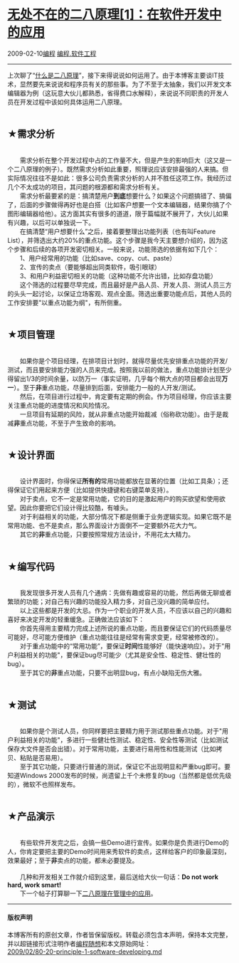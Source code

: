 <!DOCTYPE html>
<html xmlns="http://www.w3.org/1999/xhtml" xml:lang="zh-CN">
<head>
<meta http-equiv="Content-Type" content="text/html; charset=utf-8" />
<meta name="generator" content="Python script by program.think@gmail.com" />
<meta name="provider" content="program-think.blogspot.com" />
<link type="text/css" rel="stylesheet" href="../../css/program-think.css" />
<title>无处不在的二八原理[1]：在软件开发中的应用 - 编程随想的博客</title>
</head>
<body>
<div id="main" style="width:100%;">
<h1><a href="../../index.md" title="回到首页">无处不在的二八原理[1]：在软件开发中的应用</a></h1>
<div class="post-info"><span class="date-header">2009-02-10</span><a href="../../tags/E7BC96E7A88B.md" class="tag">编程</a> <a href="../../tags/E7BC96E7A88B.E8BDAFE4BBB6E5B7A5E7A88B.md" class="tag">编程.软件工程</a> </div>
<hr>
<div class="post">
上次聊了“<a href="../../2009/02/80-20-principle-0-overview.md">什么是二八原理</a>”，接下来得说说如何运用了。由于本博客主要谈IT技术，显然要先来说说和程序员有关的那些事。为了不至于太抽象，我们以开发文本编辑器为例（这玩意大伙儿都熟悉，省得费口水解释），来说说不同职责的开发人员在开发过程中该如何具体运用二八原理。<!--program-think--><br /><br /><h2>★需求分析</h2><br />　　需求分析在整个开发过程中占的工作量不大，但是产生的影响巨大（这又是一个二八原理的例子）。既然需求分析如此重要，照理说应该安排最强的人来搞。但实际情况往往不是如此：很多公司负责需求分析的人并不胜任这项工作。我经历过几个不太成功的项目，其问题的根源都和需求分析有关。<br />　　需求分析最要紧的是：搞清楚用户<b>到底</b>想要什么？如果这个问题搞错了、搞偏了，后面的步骤做得再好也是白搭（比如客户想要一个文本编辑器，结果你搞了个图形编辑器给他）。这方面其实有很多的道道，限于篇幅就不展开了，大伙儿如果有兴趣，以后可以单独说一下。<br />　　在搞清楚“用户想要什么”之后，接着要整理出功能列表（也有叫Feature List），并筛选出大约20%的重点功能。这个步骤是我今天主要想介绍的，因为这个步骤和后续的各项开发密切相关。一般来说，功能筛选的依据有如下几个：<br />　　1、用户经常用的功能（比如save、copy、cut、paste）<br />　　2、宣传的卖点（要能够超出同类软件，吸引眼球）<br />　　3、和用户利益密切相关的功能（这种功能不允许出错，比如存盘功能）<br />　　这个筛选的过程要尽早完成，而且最好是产品人员、开发人员、测试人员三方的头头一起讨论，以保证立场客观、观点全面。筛选出重要功能点后，其他人员的工作安排要"以重点功能为纲"，有所侧重。<br /><br /><h2>★项目管理</h2><br />　　如果你是个项目经理，在排项目计划时，就得尽量优先安排重点功能的开发/测试，而且要安排能力强的人员来完成。按照我以前的做法，重点功能排计划至少得留出1/3的时间余量，以防万一（事实证明，几乎每个稍大点的项目都会出现<b>万一</b>）。至于<b>非</b>重点功能，尽量排到后面，安排能力一般的人开发/测试。<br />　　然后，在项目进行过程中，肯定要有定期的例会。作为项目经理，你应该主要关注重点功能的进度情况和风险情况。<br />　　一旦项目有延期的风险，就从非重点功能开始裁减（俗称砍功能）。由于是裁减<b>非</b>重点功能，不至于产生致命的影响。<br /><br /><h2>★设计界面</h2><br />　　设计界面时，你得保证<b>所有的</b>常用功能都放在显著的位置（比如工具条）；还得保证它们用起来方便（比如提供快捷键和右键菜单支持）。<br />　　对于卖点，它不一定是常用功能，它的目的是激起用户的购买欲望和使用欲望。因此你要把它们设计得比较酷，有噱头。<br />　　对于利益相关的功能，大部分情况下都是侧重于业务逻辑实现。如果它既不是常用功能、也不是卖点，那么界面设计方面倒不一定要额外花大力气。<br />　　其它的<b>非</b>重点功能，只要按照常规方法设计，不用花太大精力。<br /><br /><h2>★编写代码</h2><br />　　我发现很多开发人员有几个通病：先做有趣或容易的功能，然后再做无聊或者繁琐的功能；对自己有兴趣的功能投入精力多，对自己没兴趣的简单应付。<br />　　以上这些都是开发的大忌。作为一个职业的开发人员，不应该以自己的兴趣和喜好来决定开发的轻重缓急。正确做法应该如下：<br />　　你首先得用主要精力完成上述所说的重点功能，而且要保证它们的代码质量尽可能好，尽可能方便维护（重点功能往往是经常有需求变更，经常被修改的）。<br />　　对于重点功能中的“常用功能”，要保证<b>时间</b>性能够好（能快速响应）。对于"用户利益相关的功能"，要保证bug尽可能少（尤其是安全性、稳定性、健壮性的bug）。<br />　　至于其它的<b>非</b>重点功能，只要不出明显bug，有点小缺陷无伤大雅。<br /><br /><h2>★测试</h2><br />　　如果你是个测试人员，你同样要把主要精力用于测试那些重点功能。对于"用户利益相关的功能"，多进行一些健壮性测试、稳定性、安全性等测试（比如测试保存大文件是否会出错）。对于常用功能，主要进行易用性和性能测试（比如拷贝、粘贴是否易用）。<br />　　至于其它功能，只要进行普通的测试，保证它不出现明显和严重bug即可。要知道Windows 2000发布的时候，尚遗留上千个未修复的bug（当然都是低优先级的），微软不也照样发布。<br /><br /><h2>★产品演示</h2><br />　　有些软件开发完之后，会搞一些Demo进行宣传。如果你是负责进行Demo的人，你肯定要把主要的Demo时间用来秀软件的卖点，这样给客户的印象最深刻，效果最好；至于<b>非</b>卖点的功能，都未必要提及。<br /><br />　　几种和开发相关工作就介绍到这里，最后送给大伙一句话：<b>Do not work hard, work smart!</b><br />　　下一个帖子打算聊一下<a href="../../2009/03/80-20-principle-2-management-overview.md">二八原理在管理中的应用</a>。<div class="blogger-post-footer">
</div>
<hr>
<div class="copyright">
<h4>版权声明</h4>
本博客所有的原创文章，作者皆保留版权。转载必须包含本声明，保持本文完整，并以超链接形式注明作者<a href="mailto:program.think@gmail.com">编程随想</a>和本文原始网址：<br>
<a href="2009/02/80-20-principle-1-software-developing.md">2009/02/80-20-principle-1-software-developing.md</a>
</div>
</div>
</body>
</html>
